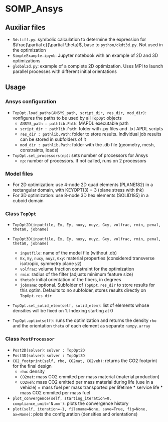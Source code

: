 # SOMP_Ansys

## Auxiliar files

- `3dstiff.py`: symbolic calculation to determine the expression for $\frac{\partial c}{\partial \theta}$, base to `python/dkdt3d.py`. Not used in the optimization
- `SimpleExample.ipynb`: Jupyter notebook with an example of 2D and 3D optimizations
- `global2d.py`: example of a complete 2D optimization. Uses MPI to launch parallel processes with different initial orientations

## Usage 

### Ansys configuration

- `TopOpt.load_paths(ANSYS_path, script_dir, res_dir, mod_dir)`: vonfigures the paths to be used by all `TopOpt` objects
  - `ANSYS_path : pathlib.Path`: MAPDL executable path
  - `script_dir : pathlib.Path`: folder with .py files and .txt APDL scripts
  - `res_dir : pathlib.Path`: folder to store results. Individual job results can be stored in subfolders of it
  - `mod_dir : pathlib.Path`: folder with the .db file (geometry, mesh, constraints, loads)
- `TopOpt.set_processors(np)`: sets number of processors for Ansys
  - `np`: number of processors. If not called, runs on 2 processors

### Model files

- For 2D optimization: use 4-node 2D quad elements (PLANE182) in a rectangular domain, with KEYOPT(3) = 3 (plane stress with thk)
- For 3D optimization: use 8-node 3D hex elements (SOLID185) in a cuboid domain

### Class `TopOpt`

- `TopOpt2D(inputfile, Ex, Ey, nuxy, nuyz, Gxy, volfrac, rmin, penal, theta0, jobname)`
- `TopOpt3D(inputfile, Ex, Ey, nuxy, nuyz, Gxy, volfrac, rmin, penal, theta0, jobname)`
  - `inputfile`: name of the model file (without .db)
  - `Ex`, `Ey`, `nuxy`, `nuyz`, `Gxy`: material properties (considered transverse isotropic, symmetry plane $yz$)
  - `volfrac`: volume fraction constraint for the optimization
  - `rmin`: radius of the filter (adjusts minimum feature size)
  - `theta0`: initial orientation of the fibers, in degrees
  - `jobname`: optional. Subfolder of `TopOpt.res_dir` to store results for this optim. Defaults to no subfolder, stores results directly on `TopOpt.res_dir`

- `TopOpt.set_solid_elem(self, solid_elem)`: list of elements whose densities will be fixed on 1. Indexing starting at 0

- `TopOpt.optim(self)`: runs the optimization and returns the density `rho` and the orientation `theta` of each element as separate `numpy.array`

### Class `PostProcessor`

- `Post2D(solver)`: `solver : TopOpt2D`
- `Post3D(solver)`: `solver : TopOpt3D`
- `CO2_footprint(self, rho, CO2mat, CO2veh)`: returns the CO2 footprint for the final design
  - `rho`: density
  - `CO2mat`: mass CO2 emmited per mass material (material production)
  - `CO2veh`: mass CO2 emitted per mass material during life (use in a vehicle) = mass fuel per mass transported per lifetime * service life * mass CO2 emmited per mass fuel
- `plot_convergence(self, starting_iteration=0, compliance_unit='N.mm')`: plots the convergence history
- `plot(self, iteration=-1, filename=None, save=True, fig=None, ax=None)`: plots the configuration (densities and orientations)
